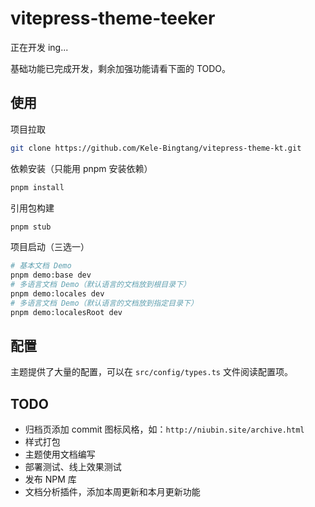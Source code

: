 # vitepress-theme-teeker

正在开发 ing...

基础功能已完成开发，剩余加强功能请看下面的 TODO。

## 使用

项目拉取

```bash
git clone https://github.com/Kele-Bingtang/vitepress-theme-kt.git
```

依赖安装（只能用 pnpm 安装依赖）

```bash
pnpm install
```

引用包构建

```bash
pnpm stub
```

项目启动（三选一）

```bash
# 基本文档 Demo
pnpm demo:base dev
# 多语言文档 Demo（默认语言的文档放到根目录下）
pnpm demo:locales dev
# 多语言文档 Demo（默认语言的文档放到指定目录下）
pnpm demo:localesRoot dev
```

## 配置

主题提供了大量的配置，可以在 `src/config/types.ts` 文件阅读配置项。

## TODO

- 归档页添加 commit 图标风格，如：`http://niubin.site/archive.html`
- 样式打包
- 主题使用文档编写
- 部署测试、线上效果测试
- 发布 NPM 库
- 文档分析插件，添加本周更新和本月更新功能